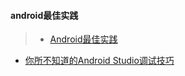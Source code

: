 #### android最佳实践

> * [Android最佳实践](https://github.com/tianzhijiexian/Android-Best-Practices)


* [你所不知道的Android Studio调试技巧](https://www.jianshu.com/p/011eb88f4e0d)